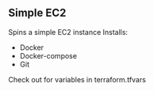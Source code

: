 ## Simple EC2
Spins a simple EC2 instance
Installs:
- Docker
- Docker-compose
- Git

Check out for variables in terraform.tfvars